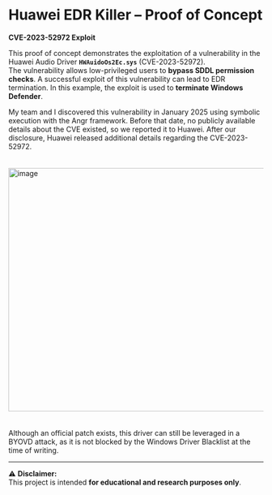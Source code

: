 # Huawei EDR Killer – Proof of Concept  
**CVE-2023-52972 Exploit**

This proof of concept demonstrates the exploitation of a vulnerability in the Huawei Audio Driver **`HWAuidoOs2Ec.sys`** (CVE-2023-52972).  
The vulnerability allows low-privileged users to **bypass SDDL permission checks**. A successful exploit of this vulnerability can lead to EDR termination. In this example, the exploit is used to **terminate Windows Defender**.

My team and I discovered this vulnerability in January 2025 using symbolic execution with the Angr framework. Before that date, no publicly available details about the CVE existed, so we reported it to Huawei. After our disclosure, Huawei released additional details regarding the CVE-2023-52972.<br><br><br>
<img width="720" height="480" alt="image" src="https://github.com/user-attachments/assets/473595dc-e882-4c00-be47-695cd55803ee" /><br><br><br>
Although an official patch exists, this driver can still be leveraged in a BYOVD  attack, as it is not blocked by the Windows Driver Blacklist at the time of writing.

---

⚠️ **Disclaimer:**  
This project is intended **for educational and research purposes only**.

